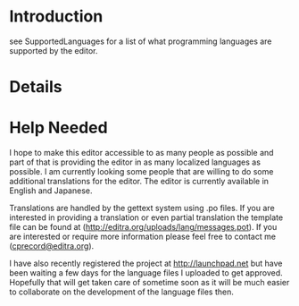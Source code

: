 # Introduction #
see SupportedLanguages for a list of what programming languages are supported by the editor.


# Details #



# Help Needed #
I hope to make this editor accessible to as many people as possible and part of that is providing the editor in as many localized languages as possible. I am currently looking some people that are willing to do some additional translations for the editor. The editor is currently available in English and Japanese.

Translations are handled by the gettext system using .po files. If you are interested in providing a translation or even partial translation the template file can be found at (http://editra.org/uploads/lang/messages.pot). If you are interested or require more information please feel free to contact me (cprecord@editra.org).

I have also recently registered the project at http://launchpad.net but have been waiting a few days for the language files I uploaded to get approved. Hopefully that will get taken care of sometime soon as it will be much easier to collaborate on the development of the language files then.